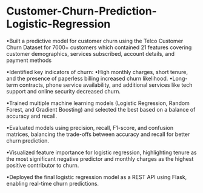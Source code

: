 # Customer-Churn-Prediction-Logistic-Regression

•Built a predictive model for customer churn using the Telco Customer Churn Dataset for 7000+ customers which contained 21 features covering customer demographics, services subscribed, account details, and payment methods

•Identified key indicators of churn:
	•High monthly charges, short tenure, and the presence of paperless billing increased churn likelihood.
	•Long-term contracts, phone service availability, and additional services like tech support and online security decreased churn.

•Trained multiple machine learning models (Logistic Regression, Random Forest, and Gradient Boosting) and selected the best based on a balance of accuracy and recall.

•Evaluated models using precision, recall, F1-score, and confusion matrices, balancing the trade-offs between accuracy and recall for better churn prediction.

•Visualized feature importance for logistic regression, highlighting tenure as the most significant negative predictor and monthly charges as the highest positive contributor to churn.
 
•Deployed the final logistic regression model as a REST API using Flask, enabling real-time churn predictions.
